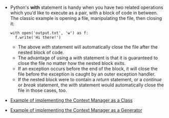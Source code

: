 - Python's **with** statement is handy when you have two related operations which you’d like to execute as a pair, with a block of code in between. The classic example is opening a file, manipulating the file, then closing it:

  ```
  with open('output.txt', 'w') as f:
    f.write('Hi there!')
  ```

  - The above _with_ statement will automatically close the file after the nested block of code.
  - The advantage of using a _with_ statement is that it is guaranteed to close the file no matter how the nested block exits.
  - If an exception occurs before the end of the block, it will close the file before the exception is caught by an outer exception handler.
  - If the nested block were to contain a _return_ statement, or a _continue_ or _break_ statement, the _with_ statement would automatically close the file in those cases, too.


- [Example of implementing the Context Manager as a Class](http://preshing.com/20110920/the-python-with-statement-by-example/)

- [Example of implementing the Context Manager as a Generator](http://preshing.com/20110920/the-python-with-statement-by-example/)


